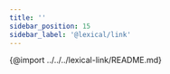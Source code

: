 ```yaml
---
title: ''
sidebar_position: 15
sidebar_label: '@lexical/link'
---
```


{@import ../../../lexical-link/README.md}
